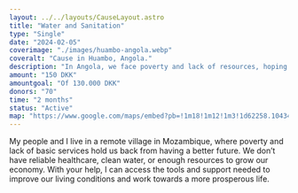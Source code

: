 ```yaml
---
layout: ../../layouts/CauseLayout.astro
title: "Water and Sanitation"
type: "Single"
date: "2024-02-05"
coverimage: "./images/huambo-angola.webp"
coveralt: "Cause in Huambo, Angola."
description: "In Angola, we face poverty and lack of resources, hoping for a better future."
amount: "150 DKK"
amountgoal: "Of 130.000 DKK"
donors: "70"
time: "2 months"
status: "Active"
map: "https://www.google.com/maps/embed?pb=!1m18!1m12!1m3!1d62258.10434504822!2d15.700204511210833!3d-12.769969656809213!2m3!1f0!2f0!3f0!3m2!1i1024!2i768!4f13.1!3m3!1m2!1s0x1bb775b4dbf6dfdb%3A0x43a78822d1399cdb!2sHuambo%2C%20Angola!5e0!3m2!1sda!2sdk!4v1734100127843!5m2!1sda!2sdk"
---
```


My people and I live in a remote village in Mozambique, where poverty and lack of basic services hold us back from having a better future. We don’t have reliable healthcare, clean water, or enough resources to grow our economy. With your help, I can access the tools and support needed to improve our living conditions and work towards a more prosperous life.